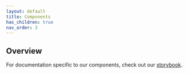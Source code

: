 ```yaml
---
layout: default
title: Components
has_children: true
nav_order: 3
---
```


## Overview

For documentation specific to our components, check out our [storybook](https://watson-developer-cloud.github.io/discovery-components).
